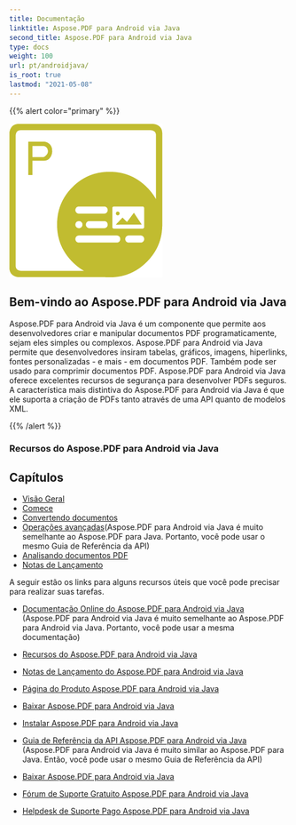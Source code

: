 ```yaml
---
title: Documentação
linktitle: Aspose.PDF para Android via Java
second_title: Aspose.PDF para Android via Java
type: docs
weight: 100
url: pt/androidjava/
is_root: true
lastmod: "2021-05-08"
---
```


{{% alert color="primary" %}}

![Aspose.PDF para Android via Java Logo](aspose_pdf-for-android.png)

<h2>Bem-vindo ao Aspose.PDF para Android via Java </h2>

Aspose.PDF para Android via Java é um componente que permite aos desenvolvedores criar e manipular documentos PDF programaticamente, sejam eles simples ou complexos. Aspose.PDF para Android via Java permite que desenvolvedores insiram tabelas, gráficos, imagens, hiperlinks, fontes personalizadas - e mais - em documentos PDF. Também pode ser usado para comprimir documentos PDF. Aspose.PDF para Android via Java oferece excelentes recursos de segurança para desenvolver PDFs seguros. A característica mais distintiva do Aspose.PDF para Android via Java é que ele suporta a criação de PDFs tanto através de uma API quanto de modelos XML.

{{% /alert %}}

<h3>Recursos do Aspose.PDF para Android via Java</h3>

<h2>Capítulos </h2>

- [Visão Geral](/pdf/androidjava/overview/)
- [Comece](/pdf/androidjava/get-started/)
- [Convertendo documentos](/pdf/androidjava/converting/)
- [Operações avançadas](/pdf/java/advanced-operations/)(Aspose.PDF para Android via Java é muito semelhante ao Aspose.PDF para Java. Portanto, você pode usar o mesmo Guia de Referência da API)
- [Analisando documentos PDF](/pdf/androidjava/parsing/)
- [Notas de Lançamento](https://releases.aspose.com/pdf/androidjava/release-notes/)

A seguir estão os links para alguns recursos úteis que você pode precisar para realizar suas tarefas.

- [Documentação Online do Aspose.PDF para Android via Java](/pdf/androidjava/) (Aspose.PDF para Android via Java é muito semelhante ao Aspose.PDF para Android via Java. Portanto, você pode usar a mesma documentação)
- [Recursos do Aspose.PDF para Android via Java](/pdf/androidjava/key-features/)
- [Notas de Lançamento do Aspose.PDF para Android via Java](https://releases.aspose.com/pdf/androidjava/release-notes/)
- [Página do Produto Aspose.PDF para Android via Java](https://products.aspose.com/pdf/android-java)

- [Baixar Aspose.PDF para Android via Java](https://repository.aspose.com/webapp/#/artifacts/browse/tree/General/repo/com/aspose/aspose-pdf-android-via-java)
- [Instalar Aspose.PDF para Android via Java](/pdf/androidjava/installation/)
- [Guia de Referência da API Aspose.PDF para Android via Java](https://reference.aspose.com/java/pdf) (Aspose.PDF para Android via Java é muito similar ao Aspose.PDF para Java. Então, você pode usar o mesmo Guia de Referência da API)
- [Baixar Aspose.PDF para Android via Java](https://releases.aspose.com/pdf/androidjava/)
- [Fórum de Suporte Gratuito Aspose.PDF para Android via Java](https://forum.aspose.com/c/pdf)
- [Helpdesk de Suporte Pago Aspose.PDF para Android via Java](https://helpdesk.aspose.com/)